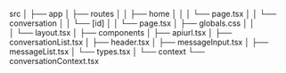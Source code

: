 src
│
├── app
│   ├── routes
│   │   ├── home
│   │   │   └── page.tsx
│   │   └── conversation
│   │       └── [id]
│   │           └── page.tsx
│   ├── globals.css
│   │   
│   └── layout.tsx
│
├── components
│   ├── apiurl.tsx
│   ├── conversationList.tsx
│   ├── header.tsx
│   ├── messageInput.tsx
│   ├── messageList.tsx
│   └── types.tsx
│
└── context
    └── conversationContext.tsx


